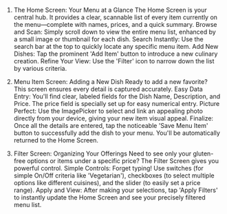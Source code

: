 1. The Home Screen: Your Menu at a Glance
The Home Screen is your central hub. It provides a clear, scannable list of every item currently on the menu—complete with names, prices, and a quick summary.
Browse and Scan: Simply scroll down to view the entire menu list, enhanced by a small image or thumbnail for each dish.
Search Instantly: Use the search bar at the top to quickly locate any specific menu item.
Add New Dishes: Tap the prominent 'Add Item' button to introduce a new culinary creation.
Refine Your View: Use the 'Filter' icon to narrow down the list by various criteria.

2. Menu Item Screen: Adding a New Dish
Ready to add a new favorite? This screen ensures every detail is captured accurately.
Easy Data Entry: You'll find clear, labeled fields for the Dish Name, Description, and Price. The price field is specially set up for easy numerical entry.
Picture Perfect: Use the ImagePicker to select and link an appealing photo directly from your device, giving your new item visual appeal.
Finalize: Once all the details are entered, tap the noticeable 'Save Menu Item' button to successfully add the dish to your menu. You'll be automatically returned to the Home Screen.

3. Filter Screen: Organizing Your Offerings
Need to see only your gluten-free options or items under a specific price? The Filter Screen gives you powerful control.
Simple Controls: Forget typing! Use switches (for simple On/Off criteria like 'Vegetarian'), checkboxes (to select multiple options like different cuisines), and the slider (to easily set a price range).
Apply and View: After making your selections, tap 'Apply Filters' to instantly update the Home Screen and see your precisely filtered menu list.
